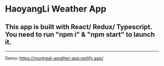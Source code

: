# HaoyangLi Weather App
## This app is built with React/ Redux/ Typescript. You need to run "npm i" & "npm start" to launch it.

***

Demo: https://montreal-weather-app.netlify.app/
